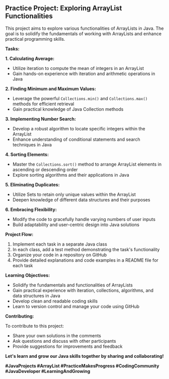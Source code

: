 ## Practice Project: Exploring ArrayList Functionalities

This project aims to explore various functionalities of ArrayLists in Java. The goal is to solidify the fundamentals of working with ArrayLists and enhance practical programming skills.

**Tasks:**

**1. Calculating Average:**

* Utilize iteration to compute the mean of integers in an ArrayList
* Gain hands-on experience with iteration and arithmetic operations in Java

**2. Finding Minimum and Maximum Values:**

* Leverage the powerful `Collections.min()` and `Collections.max()` methods for efficient retrieval
* Gain practical knowledge of Java Collection methods

**3. Implementing Number Search:**

* Develop a robust algorithm to locate specific integers within the ArrayList
* Enhance understanding of conditional statements and search techniques in Java

**4. Sorting Elements:**

* Master the `Collections.sort()` method to arrange ArrayList elements in ascending or descending order
* Explore sorting algorithms and their applications in Java

**5. Eliminating Duplicates:**

* Utilize Sets to retain only unique values within the ArrayList
* Deepen knowledge of different data structures and their purposes

**6. Embracing Flexibility:**

* Modify the code to gracefully handle varying numbers of user inputs
* Build adaptability and user-centric design into Java solutions

**Project Flow:**

1. Implement each task in a separate Java class
2. In each class, add a test method demonstrating the task's functionality
3. Organize your code in a repository on GitHub
4. Provide detailed explanations and code examples in a README file for each task

**Learning Objectives:**

* Solidify the fundamentals and functionalities of ArrayLists
* Gain practical experience with iteration, collections, algorithms, and data structures in Java
* Develop clean and readable coding skills
* Learn to version control and manage your code using GitHub

**Contributing:**

To contribute to this project:

* Share your own solutions in the comments
* Ask questions and discuss with other participants
* Provide suggestions for improvements and feedback

**Let's learn and grow our Java skills together by sharing and collaborating!**

**#JavaProjects #ArrayList #PracticeMakesProgress #CodingCommunity #JavaDeveloper #LearningAndGrowing**
